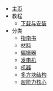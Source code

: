 - [主页](./)
- 教程
    - [下载与安装](./Install-transcendence)
- 分类
    - [指南书](./Info)
    - [材料](./Material)
	- [偏振器](./Polarizer)
    - [发电机](./Generators)
    - [机器](./Machines)
    - [多方块结构](./Multiblocks)
    - [超能力核心](./Daxi)
